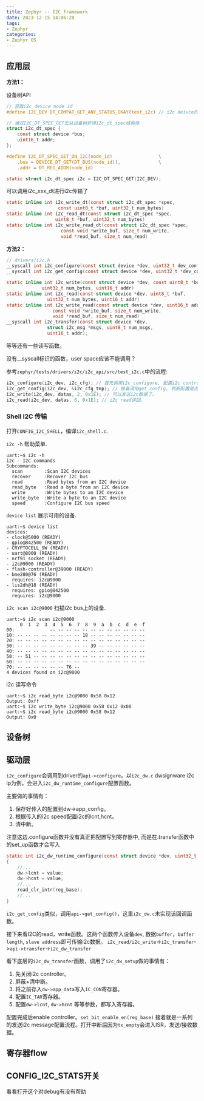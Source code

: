 ```yaml
---
title: Zephyr -- I2C framework
date: 2023-12-15 14:06:28
tags:
- Zephyr
categories:
- Zephyr OS
---
```


## 应用层

**方法1：**

设备树API

```c
// 获取i2c device node id
#define I2C_DEV	DT_COMPAT_GET_ANY_STATUS_OKAY(test_i2c) // i2c deivce的compatible，不是i2c bus

// 通过I2C_DT_SPEC_GET宏从设备树获得i2c_dt_spec结构体
struct i2c_dt_spec {
	const struct device *bus;
	uint16_t addr;
};

#define I2C_DT_SPEC_GET_ON_I2C(node_id)					\
	.bus = DEVICE_DT_GET(DT_BUS(node_id)),				\
	.addr = DT_REG_ADDR(node_id)

static struct i2c_dt_spec i2c = I2C_DT_SPEC_GET(I2C_DEV);
```

可以调用i2c_xxx_dt进行i2c传输了

```c
static inline int i2c_write_dt(const struct i2c_dt_spec *spec,
			       const uint8_t *buf, uint32_t num_bytes)
static inline int i2c_read_dt(const struct i2c_dt_spec *spec,
			      uint8_t *buf, uint32_t num_bytes)
static inline int i2c_write_read_dt(const struct i2c_dt_spec *spec,
				    const void *write_buf, size_t num_write,
				    void *read_buf, size_t num_read)
```

**方法2：**

```c
// drivers/i2c.h
__syscall int i2c_configure(const struct device *dev, uint32_t dev_config);
__syscall int i2c_get_config(const struct device *dev, uint32_t *dev_config);

static inline int i2c_write(const struct device *dev, const uint8_t *buf,
			 uint32_t num_bytes, uint16_t addr)
static inline int i2c_read(const struct device *dev, uint8_t *buf,
			   uint32_t num_bytes, uint16_t addr)
static inline int i2c_write_read(const struct device *dev, uint16_t addr,
				 const void *write_buf, size_t num_write,
				 void *read_buf, size_t num_read)
__syscall int i2c_transfer(const struct device *dev,
			   struct i2c_msg *msgs, uint8_t num_msgs,
			   uint16_t addr);
```

等等还有一些读写函数。

<p class="note note-warning">没有__syscall标识的函数，user space应该不能调用？</p>

参考`zephyr/tests/drivers/i2c/i2c_api/src/test_i2c.c`中的流程:

```c
i2c_configure(i2c_dev, i2c_cfg); // 首先调用i2c_configure, 配置i2c controller。
i2c_get_config(i2c_dev, &i2c_cfg_tmp); // 接着调用get_config, 判断配置是否下对。
i2c_write(i2c_dev, datas, 2, 0x1E); // 可以发送i2c数据了。
i2c_read(i2c_dev, datas, 6, 0x1E); // i2c read读回。
```

### Shell I2C 传输

打开`CONFIG_I2C_SHELL`，编译`i2c_shell.c`.

`i2c -h` 帮助菜单.

```shell
uart:~$ i2c -h
i2c - I2C commands
Subcommands:
  scan        :Scan I2C devices
  recover     :Recover I2C bus
  read        :Read bytes from an I2C device
  read_byte   :Read a byte from an I2C device
  write       :Write bytes to an I2C device
  write_byte  :Write a byte to an I2C device
  speed       :Configure I2C bus speed
```

`device list` 展示可用的设备.

```shell
uart:~$ device list
devices:
- clock@5000 (READY)
- gpio@842500 (READY)
- CRYPTOCELL_SW (READY)
- uart@8000 (READY)
- nrf91_socket (READY)
- i2c@9000 (READY)
- flash-controller@39000 (READY)
- bme280@76 (READY)
  requires: i2c@9000
- lis2dh@18 (READY)
  requires: gpio@842500
  requires: i2c@9000
```

`i2c scan i2c@9000` 扫描i2c bus上的设备.

```shell
uart:~$ i2c scan i2c@9000
     0  1  2  3  4  5  6  7  8  9  a  b  c  d  e  f
00:             -- -- -- -- -- -- -- -- -- -- -- --
10: -- -- -- -- -- -- -- -- 18 -- -- -- -- -- -- --
20: -- -- -- -- -- -- -- -- -- -- -- -- -- -- -- --
30: -- -- -- -- -- -- -- -- -- 39 -- -- -- -- -- --
40: -- -- -- -- -- -- -- -- -- -- -- -- -- -- -- --
50: -- 51 -- -- -- -- -- -- -- -- -- -- -- -- -- --
60: -- -- -- -- -- -- -- -- -- -- -- -- -- -- -- --
70: -- -- -- -- -- -- 76 --
4 devices found on i2c@9000
```

i2c 读写命令

```shell
uart:~$ i2c read_byte i2c@9000 0x58 0x12
Output: 0xff
uart:~$ i2c write_byte i2c@9000 0x58 0x12 0x00
uart:~$ i2c read_byte i2c@9000 0x58 0x12
Output: 0x0
```

## 设备树

## 驱动层

`i2c_configure`会调用到driver的`api->configure`。以`i2c_dw.c` dwsignware i2c ip为例，会进入`i2c_dw_runtime_configure`配置函数。

主要做的事情有：

1. 保存好传入的配置到dw->app_config。
2. 根据传入的i2c speed配置i2c的lcnt,hcnt。
3. 清中断。

<p class="note note-warning">注意这边.configure函数并没有真正把配置写到寄存器中, 而是在.transfer函数中的set_up函数才会写入</p>

```c
static int i2c_dw_runtime_configure(const struct device *dev, uint32_t config)
{
	//...
	dw->lcnt = value;
	dw->hcnt = value;
	//...
	read_clr_intr(reg_base);
	//...
}
```

`i2c_get_config`类似，调用`api->get_config()`，这里`i2c_dw.c`未实现该回调函数。

接下来看I2C的read，write函数。这两个函数传入设备`dev`, 数据`buffer`，`buffer length`, `slave address`即可传输i2c数据。
`i2c_read/i2c_write`->`i2c_transfer`->`api->transfer`->`i2c_dw_transfer`

看下底层的`i2c_dw_transfer`函数，调用了`i2c_dw_setup`做的事情有：

1. 先关闭i2c controller。
2. 屏蔽+清中断。
3. 将之前存入`dw->app_data`写入`IC_CON`寄存器。
4. 配置`IC_TAR`寄存器。
5. 配置`dw->lcnt`, `dw->hcnt` 等等参数，都写入寄存器。

配置完成后enable controller。`set_bit_enable_en(reg_base)`
接着就是一系列的发送i2c message配置流程。打开中断后因为`tx_empty`会进入ISR，发送/接收数据。

## 寄存器flow

## CONFIG_I2C_STATS开关

看看打开这个对debug有没有帮助
